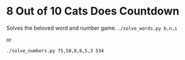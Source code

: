 # 8 Out of 10 Cats Does Countdown
Solves the beloved word and number game.
`./solve_words.py b,n,i`

or 

`./solve_numbers.py 75,50,8,6,5,3 534`

